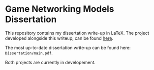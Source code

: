 # Game Networking Models Dissertation

This repository contains my dissertation write-up in LaTeX.
The project developed alongside this writeup, can be found [here](https://github.com/SzyJ/GNAT_Core).

The most up-to-date dissertation write-up can be found here: ``` Dissertation/main.pdf```.

Both projects are currently in developement.
